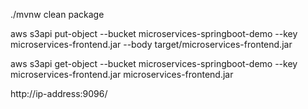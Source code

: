 ./mvnw clean package

aws s3api put-object --bucket microservices-springboot-demo --key microservices-frontend.jar  --body target/microservices-frontend.jar

aws s3api get-object --bucket microservices-springboot-demo --key microservices-frontend.jar  microservices-frontend.jar

http://ip-address:9096/